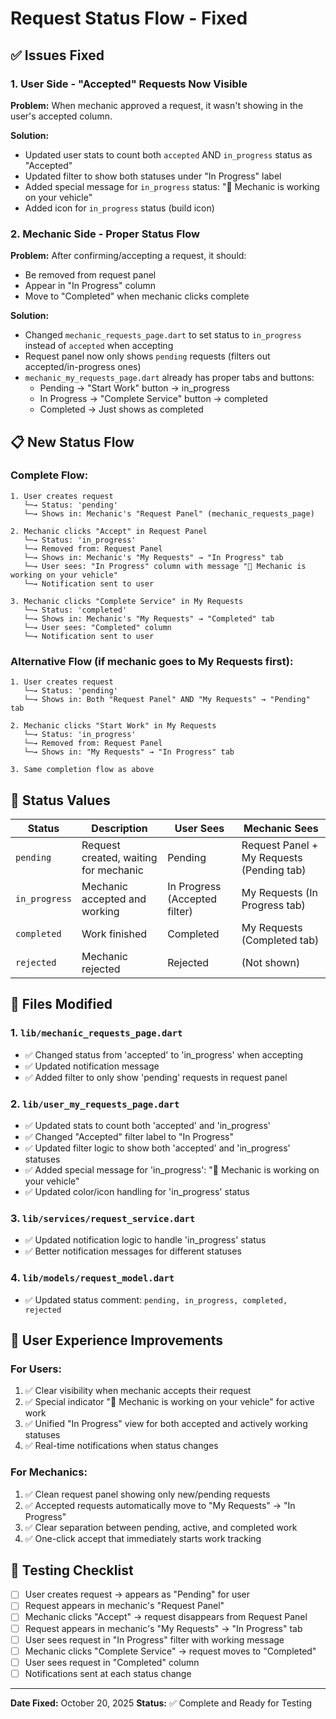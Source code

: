 # Request Status Flow - Fixed

## ✅ Issues Fixed

### 1. User Side - "Accepted" Requests Now Visible
**Problem:** When mechanic approved a request, it wasn't showing in the user's accepted column.

**Solution:**
- Updated user stats to count both `accepted` AND `in_progress` status as "Accepted"
- Updated filter to show both statuses under "In Progress" label
- Added special message for `in_progress` status: "🔧 Mechanic is working on your vehicle"
- Added icon for `in_progress` status (build icon)

### 2. Mechanic Side - Proper Status Flow
**Problem:** After confirming/accepting a request, it should:
- Be removed from request panel
- Appear in "In Progress" column
- Move to "Completed" when mechanic clicks complete

**Solution:**
- Changed `mechanic_requests_page.dart` to set status to `in_progress` instead of `accepted` when accepting
- Request panel now only shows `pending` requests (filters out accepted/in-progress ones)
- `mechanic_my_requests_page.dart` already has proper tabs and buttons:
  - Pending → "Start Work" button → in_progress
  - In Progress → "Complete Service" button → completed
  - Completed → Just shows as completed

## 📋 New Status Flow

### Complete Flow:
```
1. User creates request
   └─→ Status: 'pending'
   └─→ Shows in: Mechanic's "Request Panel" (mechanic_requests_page)

2. Mechanic clicks "Accept" in Request Panel
   └─→ Status: 'in_progress'
   └─→ Removed from: Request Panel
   └─→ Shows in: Mechanic's "My Requests" → "In Progress" tab
   └─→ User sees: "In Progress" column with message "🔧 Mechanic is working on your vehicle"
   └─→ Notification sent to user

3. Mechanic clicks "Complete Service" in My Requests
   └─→ Status: 'completed'
   └─→ Shows in: Mechanic's "My Requests" → "Completed" tab
   └─→ User sees: "Completed" column
   └─→ Notification sent to user
```

### Alternative Flow (if mechanic goes to My Requests first):
```
1. User creates request
   └─→ Status: 'pending'
   └─→ Shows in: Both "Request Panel" AND "My Requests" → "Pending" tab

2. Mechanic clicks "Start Work" in My Requests
   └─→ Status: 'in_progress'
   └─→ Removed from: Request Panel
   └─→ Shows in: "My Requests" → "In Progress" tab

3. Same completion flow as above
```

## 🔄 Status Values

| Status | Description | User Sees | Mechanic Sees |
|--------|-------------|-----------|---------------|
| `pending` | Request created, waiting for mechanic | Pending | Request Panel + My Requests (Pending tab) |
| `in_progress` | Mechanic accepted and working | In Progress (Accepted filter) | My Requests (In Progress tab) |
| `completed` | Work finished | Completed | My Requests (Completed tab) |
| `rejected` | Mechanic rejected | Rejected | (Not shown) |

## 📝 Files Modified

### 1. `lib/mechanic_requests_page.dart`
- ✅ Changed status from 'accepted' to 'in_progress' when accepting
- ✅ Updated notification message
- ✅ Added filter to only show 'pending' requests in request panel

### 2. `lib/user_my_requests_page.dart`
- ✅ Updated stats to count both 'accepted' and 'in_progress'
- ✅ Changed "Accepted" filter label to "In Progress"
- ✅ Updated filter logic to show both 'accepted' and 'in_progress' statuses
- ✅ Added special message for 'in_progress': "🔧 Mechanic is working on your vehicle"
- ✅ Updated color/icon handling for 'in_progress' status

### 3. `lib/services/request_service.dart`
- ✅ Updated notification logic to handle 'in_progress' status
- ✅ Better notification messages for different statuses

### 4. `lib/models/request_model.dart`
- ✅ Updated status comment: `pending, in_progress, completed, rejected`

## 🎯 User Experience Improvements

### For Users:
1. ✅ Clear visibility when mechanic accepts their request
2. ✅ Special indicator "🔧 Mechanic is working on your vehicle" for active work
3. ✅ Unified "In Progress" view for both accepted and actively working statuses
4. ✅ Real-time notifications when status changes

### For Mechanics:
1. ✅ Clean request panel showing only new/pending requests
2. ✅ Accepted requests automatically move to "My Requests" → "In Progress"
3. ✅ Clear separation between pending, active, and completed work
4. ✅ One-click accept that immediately starts work tracking

## 🧪 Testing Checklist

- [ ] User creates request → appears as "Pending" for user
- [ ] Request appears in mechanic's "Request Panel"
- [ ] Mechanic clicks "Accept" → request disappears from Request Panel
- [ ] Request appears in mechanic's "My Requests" → "In Progress" tab
- [ ] User sees request in "In Progress" filter with working message
- [ ] Mechanic clicks "Complete Service" → request moves to "Completed"
- [ ] User sees request in "Completed" column
- [ ] Notifications sent at each status change

---

**Date Fixed:** October 20, 2025
**Status:** ✅ Complete and Ready for Testing

